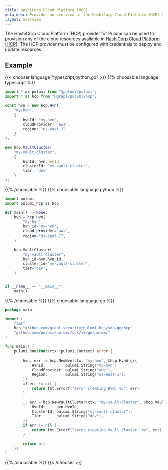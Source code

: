 ```yaml
---
title: HashiCorp Cloud Platform (HCP)
meta_desc: Provides an overview of the HashiCorp Cloud Platform (HCP) Provider for Pulumi.
layout: overview
---
```


The HashiCorp Cloud Platform (HCP) provider for Pulumi can be used to
provision any of the cloud resources available in [HashiCorp Cloud Platform (HCP)](https://www.hashicorp.com/cloud-platform). The HCP provider
must be configured with credentials to deploy and update resources.

## Example

{{< chooser language "typescript,python,go" >}}
{{% choosable language typescript %}}

```typescript
import * as pulumi from "@pulumi/pulumi";
import * as hcp from "@grapl/pulumi-hcp";

const hvn = new hcp.Hvn(
    "my-hvn",
    {
        hvnId: "my-hvn",
        cloudProvider: "aws",
        region: "us-east-1"
    }
);

new hcp.VaultCluster(
    "my-vault-cluster",
    {
        hvnId: hvn.hvnId,
        clusterId: "my-vault-cluster",
        tier: "dev"
    }
);
```

{{% /choosable %}}
{{% choosable language python %}}

```python
import pulumi
import pulumi_hcp as hcp

def main() -> None:
    hvn = hcp.Hvn(
        "my-hvn",
        hvn_id="my-hvn",
        cloud_provider="aws",
        region="us-east-1",
    )

    hcp.VaultCluster(
        "my-vault-cluster",
        hvn_id=hvn.hvn_id,
        cluster_id="my-vault-cluster",
        tier="dev",
    )


if __name__ == "__main__":
    main()
```

{{% /choosable %}}
{{% choosable language go %}}

```go
package main

import (
    "fmt"
    hcp "github.com/grapl-security/pulumi-hcp/sdk/go/hcp"
    "github.com/pulumi/pulumi/sdk/v3/go/pulumi"
)

func main() {
    pulumi.Run(func(ctx *pulumi.Context) error {

        hvn, err := hcp.NewHvn(ctx, "my-hvn", &hcp.HvnArgs{
            HvnId:         pulumi.String("my-hvn"),
            CloudProvider: pulumi.String("aws"),
            Region:        pulumi.String("us-east-1"),
        })
        if err != nil {
            return fmt.Errorf("error creating HVN: %v", err)
        }

        _, err = hcp.NewVaultCluster(ctx, "my-vault-cluster", &hcp.VaultClusterArgs{
            HvnId:     hvn.HvnId,
            ClusterId: pulumi.String("my-vault-cluster"),
            Tier:      pulumi.String("dev"),
        })
        if err != nil {
            return fmt.Errorf("error creating Vault cluster: %v", err)
        }

        return nil
    })
}
```

{{% /choosable %}}
{{< /chooser >}}
